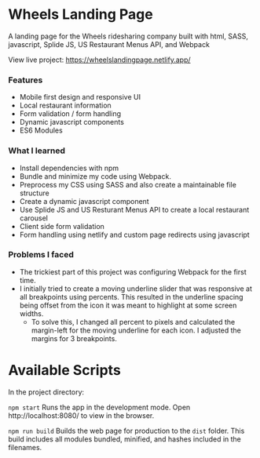 # Wheels Landing Page

A landing page for the Wheels ridesharing company built with html, SASS, javascript, Splide JS, US Restaurant Menus API, and Webpack

View live project: https://wheelslandingpage.netlify.app/

### Features

- Mobile first design and responsive UI
- Local restaurant information
- Form validation / form handling
- Dynamic javascript components
- ES6 Modules

### What I learned

- Install dependencies with npm
- Bundle and minimize my code using Webpack.
- Preprocess my CSS using SASS and also create a maintainable file structure
- Create a dynamic javascript component
- Use Splide JS and US Resturant Menus API to create a local restaurant carousel
- Client side form validation
- Form handling using netlify and custom page redirects using javascript

### Problems I faced

- The trickiest part of this project was configuring Webpack for the first time.
- I initially tried to create a moving underline slider that was responsive at all breakpoints using percents. This resulted in the underline spacing being offset from the icon it was meant to highlight at some screen widths.
  - To solve this, I changed all percent to pixels and calculated the margin-left for the moving underline for each icon. I adjusted the margins for 3 breakpoints.

# Available Scripts

In the project directory:

`npm start`
Runs the app in the development mode.
Open http://localhost:8080/ to view in the browser.

`npm run build`
Builds the web page for production to the `dist` folder.
This build includes all modules bundled, minified, and hashes included in the filenames.

